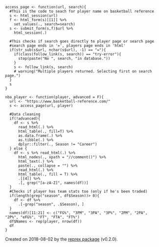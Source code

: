 <!-- language-all: lang-r -->

    access_page <- function(url, search){
      #This is the code to seach for player name on basketball reference
      s <- html_session(url)
      f <- html_form(s)[[1]] %>%
        set_values(., search=search)
      s <- submit_form(s,f)$url %>%
        html_session(.)

      #This checks if search goes directly to player page or search page
      #search page ends in '=', players page ends in 'html'
      if(str_sub(s$url, nchar(s$url), -1) == "="){
        if(class(follow_link(s, search)) == "try-error"){
          stop(paste("No ", search, "in database."))
        }
        s <- follow_link(s, search)
        # warning("Multiple players returned. Selecting first on search page.")
      }
      s
    }

    nba_player <- function(player, advanced = F){
      url <- "https://www.basketball-reference.com/"
      s <- access_page(url, player)

      #Data cleaning
      if(!advanced){
        df <- s %>%
          read_html(.) %>%
          html_table(., fill=T) %>%
          as.data.frame(.) %>%
          as.tibble(.) %>%
          dplyr::filter(., Season != "Career")
      } else {
        df <- s %>% read_html(.) %>%
          html_nodes(., xpath = "//comment()") %>%
          html_text(.) %>%
          paste(., collapse = "") %>%
          read_html(.) %>%
          html_table(., fill = T) %>%
          .[[4]] %>%
          .[, grep("[a-zA-Z]", names(df))]
      }
      #Checks if player has team stats too (only if he's been traded)
      if(length(grep("season", df$Season))> 0){
        df <- df %>%
          .[-grep("season", .$Season), ]
      }
      names(df)[11:21] <- c("FG%", "3PM", "3PA", "3P%", "2PM", "2PA", "2P%", "eFG%", "FT", "FTA", "FT%")
      df$Names <- rep(player, nrow(df))
      df
    }

Created on 2018-08-02 by the [reprex
package](http://reprex.tidyverse.org) (v0.2.0).
